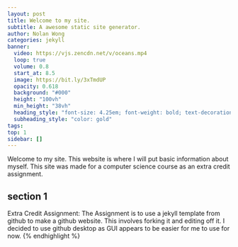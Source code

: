 ```yaml
---
layout: post
title: Welcome to my site.
subtitle: A awesome static site generator.
author: Nolan Wong
categories: jekyll
banner:
  video: https://vjs.zencdn.net/v/oceans.mp4
  loop: true
  volume: 0.8
  start_at: 8.5
  image: https://bit.ly/3xTmdUP
  opacity: 0.618
  background: "#000"
  height: "100vh"
  min_height: "38vh"
  heading_style: "font-size: 4.25em; font-weight: bold; text-decoration: underline"
  subheading_style: "color: gold"
tags: 
top: 1
sidebar: []
---
```


Welcome to my site. This website is where I will put basic information about myself. 
This site was made for a computer science course as an extra credit assignment.

## section 1

Extra Credit Assignment: The Assignment is to use a jekyll template from github to make a github website.
This involves forking it and editing off it. I decided to use github desktop as GUI appears to be easier for 
me to use for now.
{% endhighlight %}

